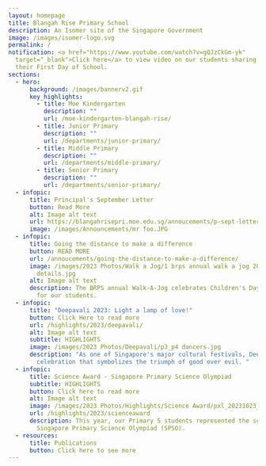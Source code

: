 ```yaml
---
layout: homepage
title: Blangah Rise Primary School
description: An Isomer site of the Singapore Government
image: /images/isomer-logo.svg
permalink: /
notification: <a href="https://www.youtube.com/watch?v=gQJzCkGm-yk"
  target="_blank">Click here</a> to view video on our students sharing about
  their First Day of School.
sections:
  - hero:
      background: /images/bannerv2.gif
      key_highlights:
        - title: Moe Kindergarten
          description: ""
          url: /moe-kindergarten-blangah-rise/
        - title: Junior Primary
          description: ""
          url: /departments/junior-primary/
        - title: Middle Primary
          description: ""
          url: /departments/middle-primary/
        - title: Senior Primary
          description: ""
          url: /departments/senior-primary/
  - infopic:
      title: Principal's September Letter
      button: Read More
      alt: Image alt text
      url: https://blangahrisepri.moe.edu.sg/annoucements/p-sept-letter/
      image: /images/Announcements/mr foo.JPG
  - infopic:
      title: Going the distance to make a difference
      button: READ MORE
      url: /annoucements/going-the-distance-to-make-a-difference/
      image: /images/2023 Photos/Walk a Jog/1 brps annual walk a jog 2023 event
        details.jpg
      alt: Image alt text
      description: The BRPS annual Walk-A-Jog celebrates Children's Day with a purpose
        for our students.
  - infopic:
      title: "Deepavali 2023: Light a lamp of love!"
      button: Click Here to read more
      url: /highlights/2023/deepavali/
      alt: Image alt text
      subtitle: HIGHLIGHTS
      image: /images/2023 Photos/Deepavali/p3_p4 dancers.jpg
      description: "As one of Singapore's major cultural festivals, Deepavali is a
        celebration that symbolizes the triumph of good over evil. "
  - infopic:
      title: Science Award - Singapore Primary Science Olympiad
      subtitle: HIGHLIGHTS
      button: Click here to read more
      alt: Image alt text
      image: /images/2023 Photos/Highlights/Science Award/pxl_20231023_051225419.jpg
      url: /highlights/2023/scienceaward
      description: This year, our Primary 5 students represented the school in the
        Singapore Primary Science Olympiad (SPSO).
  - resources:
      title: Publications
      button: Click here to see more
---
```

